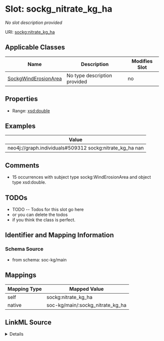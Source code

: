 

# Slot: sockg_nitrate_kg_ha


_No slot description provided_





URI: [sockg:nitrate_kg_ha](http://www.semanticweb.org/sockg/ontologies/2024/0/soil-carbon-ontology/nitrate_kg_ha)



<!-- no inheritance hierarchy -->





## Applicable Classes

| Name | Description | Modifies Slot |
| --- | --- | --- |
| [SockgWindErosionArea](../classes/SockgWindErosionArea.md) | No type description provided |  no  |







## Properties

* Range: [xsd:double](http://www.w3.org/2001/XMLSchema#double)






## Examples

| Value |
| --- |
| neo4j://graph.individuals#509312 sockg:nitrate_kg_ha nan |

## Comments

* 15 occurrences with subject type sockg:WindErosionArea and object type xsd:double.

## TODOs

* TODO -- Todos for this slot go here
* or you can delete the todos
* if you think the class is perfect.

## Identifier and Mapping Information







### Schema Source


* from schema: soc-kg/main




## Mappings

| Mapping Type | Mapped Value |
| ---  | ---  |
| self | sockg:nitrate_kg_ha |
| native | soc-kg/main/:sockg_nitrate_kg_ha |




## LinkML Source

<details>
```yaml
name: sockg_nitrate_kg_ha
description: No slot description provided
todos:
- TODO -- Todos for this slot go here
- or you can delete the todos
- if you think the class is perfect.
comments:
- 15 occurrences with subject type sockg:WindErosionArea and object type xsd:double.
examples:
- value: neo4j://graph.individuals#509312 sockg:nitrate_kg_ha nan
from_schema: soc-kg/main
rank: 1000
slot_uri: sockg:nitrate_kg_ha
alias: sockg_nitrate_kg_ha
domain_of:
- sockg_WindErosionArea
range: double

```
</details>